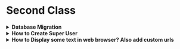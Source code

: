 # Second Class

<details>
<summary><b>Database Migration</b></summary>

Migrations are Django’s way of propagating changes we make to our models (adding a field, deleting a model, etc.) into our database schema.

+ Make migrations:
  ```cmd
    python manage.py makemigrations
  ```
+ Migrate:
  ```cmd
    python manage.py migrate
  ```

Django framework have a build-in database named db.sqlite3. To manage our database we used DB SQLite3 Server. If it not availabe in our computer we need to download and install this.

### Download Link:<br>
[Download SQLiteBrowser 64-bit Windows](https://download.sqlitebrowser.org/DB.Browser.for.SQLite-3.12.2-win64.msi) <br>
[Download SQLiteBrowser 32-bit Windows](https://download.sqlitebrowser.org/DB.Browser.for.SQLite-3.12.2-win32.msi)

</details>

<details>
<summary><b>How to Create Super User</b></summary>
Creating a superuser in Django is essential for managing and maintaining the application, both during development and in production. Before using this feature, we must have migrated our project, otherwise the superuser database will not be created.

+ At first open the root folder.
+ Open command prompt.
+ Activate the virtual environment.
  ```cmd
    .\environmentname\Scripts\activate
  ```
+ Navigate to our Django project directory. Using `cd`
  ```cmd
    cd directory_path
  ```
+ Migrate project.
  ```cmd
    py manage.py migrate
  ```
+ Create super user
  ```cmd
    py manage.py createsuperuser
  ```
  Enter user name:
  ```cmd
  Username: examplename
  ```
  Enter email address (it is optional):
  ```cmd
  Email address: example@gmail.com
  ```
  Enter Password:
  ```cmd
  Password: ******
  ```
  Enter same password again:
  ```cmd
  Password(again): ******
  ```
+ Now we can login into our Django Admin page by running our django server.
  ```cmd
  python manage.py runserver
  ```
+ Using Username and Password we can login our admin panel. This is the local domai:
  ```cmd
  http://127.0.0.1:8000/admin/
  ```

</details>

<details>
<summary><b>How to Display some text in web browser? Also add custom urls</b></summary>

To send content back to the client's web browser we can used `HttpResponse`. It is a class used to generate HTTP responses. It's part of Django's HTTP handling framework.

+ After active our project. At first create a python script in our porject folder e.g. `views.py`
+ Import reqired class from django:
  ```python
  from django.shortcuts import HttpResponse
  ```
+ Create a function:
  ```python
  def homePage(request):
      return HttpResponse("Hello, Django!")
  ```
+ To display this content into web browser we need to connect this function into `urls.py` script. For do this open `urls.py` scripts.<br>
  Syntax:
  ```python
  from projectfoldername.scriptname import functionname
  ```
  Example:
  ```python
  from myProject.views import homePage
  ```
+ Also add this function with `urlpatterns = []` list:
  ```python
  path('routename',functionname , name="functionname"),
  ```
  Example:
  ```python
  path('home',homePage , name="homepage"),
  ```
+ After connect the url then run the project.
  ```python
  py manage.py runserver
  ```
+ Copy and paste the local url into browser also add the route with the urls:
  ```cmd
  http://127.0.0.1:8000/routename
  ```
  Example:
  ```cmd
  http://127.0.0.1:8000/home
  ```
In this way we can create multiple function and urls.

</details>